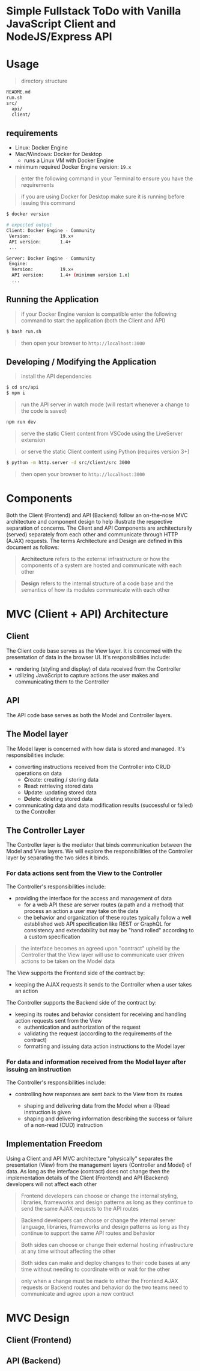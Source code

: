 # Simple Fullstack ToDo with Vanilla JavaScript Client and NodeJS/Express API

# Usage

> directory structure

```sh
README.md
run.sh
src/
  api/
  client/
```

## requirements

- Linux: Docker Engine
- Mac/Windows: Docker for Desktop
  - runs a Linux VM with Docker Engine
- minimum required Docker Engine version: `19.x`

> enter the following command in your Terminal to ensure you have the requirements

> if you are using Docker for Desktop make sure it is running before issuing this command

```sh
$ docker version

# expected output
Client: Docker Engine - Community
 Version:           19.x+
 API version:       1.4+
 ...

Server: Docker Engine - Community
 Engine:
  Version:          19.x+
  API version:      1.4+ (minimum version 1.x)
  ...
```

## Running the Application

> if your Docker Engine version is compatible enter the following command to start the application (both the Client and API)

```sh
$ bash run.sh
```

> then open your browser to `http://localhost:3000`

## Developing / Modifying the Application

> install the API dependencies

```sh
$ cd src/api
$ npm i
```

> run the API server in watch mode (will restart whenever a change to the code is saved)

```sh
npm run dev
```

> serve the static Client content from VSCode using the LiveServer extension

> or serve the static Client content using Python (requires version 3+)

```sh
$ python -m http.server -d src/client/src 3000
```

> then open your browser to `http://localhost:3000`

# Components

Both the Client (Frontend) and API (Backend) follow an on-the-nose MVC architecture and component design to help illustrate the respective separation of concerns. The Client and API Components are architecturally (served) separately from each other and communicate through HTTP (AJAX) requests. The terms Architecture and Design are defined in this document as follows:

> **Architecture** refers to the external infrastructure or how the components of a system are hosted and communicate with each other

> **Design** refers to the internal structure of a code base and the semantics of how its modules communicate with each other

# MVC (Client + API) Architecture

## Client

The Client code base serves as the View layer. It is concerned with the presentation of data in the browser UI. It's responsibilities include:

- rendering (styling and display) of data received from the Controller
- utilizing JavaScript to capture actions the user makes and communicating them to the Controller

## API

The API code base serves as both the Model and Controller layers.

## The Model layer

The Model layer is concerned with how data is stored and managed. It's responsibilities include:

- converting instructions received from the Controller into CRUD operations on data
  - **C**reate: creating / storing data
  - **R**ead: retrieving stored data
  - **U**pdate: updating stored data
  - **D**elete: deleting stored data
- communicating data and data modification results (successful or failed) to the Controller

## The Controller Layer

The Controller layer is the mediator that binds communication between the Model and View layers. We will explore the responsibilities of the Controller layer by separating the two sides it binds.

### For data actions sent from the View to the Controller

The Controller's responsibilities include:

- providing the interface for the access and management of data
  - for a web API these are server routes (a path and a method) that process an action a user may take on the data
  - the behavior and organization of these routes typically follow a well established web API specification like REST or GraphQL for consistency and extendability but may be "hand rolled" according to a custom specification

> the interface becomes an agreed upon "contract" upheld by the Controller that the View layer will use to communicate user driven actions to be taken on the Model data

The View supports the Frontend side of the contract by:

- keeping the AJAX requests it sends to the Controller when a user takes an action

The Controller supports the Backend side of the contract by:

- keeping its routes and behavior consistent for receiving and handling action requests sent from the View
  - authentication and authorization of the request
  - validating the request (according to the requirements of the contract)
  - formatting and issuing data action instructions to the Model layer

### For data and information received from the Model layer after issuing an instruction

The Controller's responsibilities include:

- controlling how responses are sent back to the View from its routes

  - shaping and delivering data from the Model when a (R)ead instruction is given
  - shaping and delivering information describing the success or failure of a non-read (CUD) instruction

## Implementation Freedom

Using a Client and API MVC architecture "physically" separates the presentation (View) from the management layers (Controller and Model) of data. As long as the interface (contract) does not change then the implementation details of the Client (Frontend) and API (Backend) developers will not affect each other

> Frontend developers can choose or change the internal styling, libraries, frameworks and design patterns as long as they continue to send the same AJAX requests to the API routes

> Backend developers can choose or change the internal server language, libraries, frameworks and design patterns as long as they continue to support the same API routes and behavior

> Both sides can choose or change their external hosting infrastructure at any time without affecting the other

> Both sides can make and deploy changes to their code bases at any time without needing to coordinate with or wait for the other

> only when a change must be made to either the Frontend AJAX requests or Backend routes and behavior do the two teams need to communicate and agree upon a new contract

# MVC Design

## Client (Frontend)

## API (Backend)
